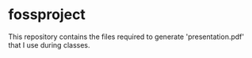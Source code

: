 # fossproject

This repository contains the files required to generate 'presentation.pdf' that I use during classes.
